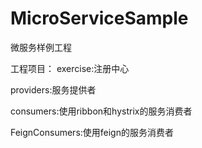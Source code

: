 # MicroServiceSample
微服务样例工程


工程项目：
exercise:注册中心

providers:服务提供者

consumers:使用ribbon和hystrix的服务消费者

FeignConsumers:使用feign的服务消费者
